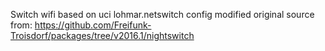 Switch wifi based on uci lohmar.netswitch config
modified original source from: https://github.com/Freifunk-Troisdorf/packages/tree/v2016.1/nightswitch

